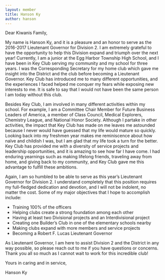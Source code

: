```yaml
---
layout: member
title: Hanson Ky
author: hanson
---
```


Dear Kiwanis Family, 

My name is Hanson Ky, and it is a pleasure and an honor to serve as the 2016-2017 Lieutenant Governor for Division 2. I am extremely grateful to have the opportunity to help this Division expand and triumph over the next year! Currently, I am a junior at the Egg Harbor Township High School, and I have been in Key Club serving my community and my school for three years. I was the Corresponding Secretary for my home club which gave me insight into the District and the club before becoming a Lieutenant Governor. Key Club has introduced me to many different opportunities, and the experiences I faced helped me conquer my fears while exposing new interests to me. It is safe to say that I would not have been the same person I am today without this club. 

Besides Key Club, I am involved in many different activities within my school. For example, I am a Committee Chair Member for Future Business Leaders of America, a member of Class Council, Medical Explorers, Chemistry League, and National Honor Society. Although I partake in other activities, the impact that Key Club has made on me leaves me astounded because I never would have guessed that my life would mature so quickly. Looking back into my freshmen year makes me reminiscence about how naïve and childish I was, but I am glad that my life took a turn for the better. Key Club has provided me with a diversity of service projects and leadership opportunities, and it is amazing to see how far I have come.  I had enduring yearnings such as making lifelong friends, traveling away from home, and giving back to my community, and Key Club gave me this advantage to fulfill these ambitions.

Again, I am so humbled to be able to serve as this year’s Lieutenant Governor for Division 2. I understand completely that this position requires my full-fledged dedication and devotion, and I will not be indolent, no matter the cost. Some of my major objectives that I hope to accomplish include:

* Training 100% of the officers
* Helping clubs create a strong foundation among each other
* Having at least two Divisional projects and an Interdivisional project
* Creating one Builder’s Club in one of the elementary schools nearby
* Making clubs expand with more members and service projects
* Becoming a Robert F. Lucas Lieutenant Governor

As Lieutenant Governor, I am here to assist Division 2 and the District in any way possible, so please reach out to me if you have questions or concerns. Thank you all so much as I cannot wait to work for this incredible club!

Yours in caring and in service,

Hanson Ky
